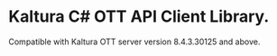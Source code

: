 # Kaltura C# OTT API Client Library.
Compatible with Kaltura OTT server version 8.4.3.30125 and above.
